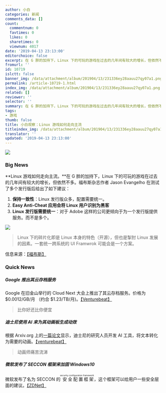 ```yaml
---
author: 小白
categories: 新闻
comments_data: []
count:
  commentnum: 0
  favtimes: 0
  likes: 0
  sharetimes: 0
  viewnum: 4017
date: '2019-04-13 23:13:00'
editorchoice: false
excerpt: 在 G 胖的加持下，Linux 下的可玩的游戏在过去的几年间有较大的增长，但依然不多。福布斯杂志作者 Jason Evangelho 在测试了多个发行版后给出了如下建议
fromurl: ''
id: 10719
islctt: false
banner_img: /data/attachment/album/201904/13/231336ey28aauu27qy07a1.png
permalink: /article-10719-1.html
index_img: /data/attachment/album/201904/13/231336ey28aauu27qy07a1.png
related: []
reviewer: ''
selector: ''
summary: 在 G 胖的加持下，Linux 下的可玩的游戏在过去的几年间有较大的增长，但依然不多。福布斯杂志作者 Jason Evangelho 在测试了多个发行版后给出了如下建议
tags:
- 游戏
thumb: false
title: 小白观察：Linux 游戏如何走向主流
titleindex_img: /data/attachment/album/201904/13/231336ey28aauu27qy07a1.png
translator: ''
updated: '2019-04-13 23:13:00'
---
```


![](/data/attachment/album/201904/13/231336ey28aauu27qy07a1.png)


### Big News


**Linux 游戏如何走向主流。**在 G 胖的加持下，Linux 下的可玩的游戏在过去的几年间有较大的增长，但依然不多。福布斯杂志作者 Jason Evangelho 在测试了多个发行版后给出了如下建议：


1. **保持一致性**：Linux 发行版众多，配置需要统一。
2. **Easy Anti-Cheat 应用会将 Linux 用户识别为黑客**
3. **Linux 发行版需要统一**：对于 Adobe 这样的公司更倾向于为一个发行版提供服务。而不是多个。


![](/data/attachment/album/201904/13/231140amqqjosborue03mo.png)



> 
> Linux 下的碎片化即是 Linux 本身的特色（开源），但也是掣肘 Linux 发展的因素。一套统一跨系统的 UI Framwrok 可能会是一个方案。
> 
> 
> 


信息来源：[【福布斯】](https://www.forbes.com/sites/jasonevangelho/2019/04/03/linux-gaming-steam-fortnite-windows-opinion/)


### Quick News


##### Google 推出其云存档服务


Google 在旧金山举行的 Cloud Next 大会上推出了其云存档服务。价格为 $0.0012/GB/月 （约合 $1.23/TB/月)。[【Venturebeat】](https://venturebeat.com/2019/04/10/google-cloud-storage-next-cold-archive/)



> 
> 比你好还比你便宜 
> 
> 
> 


##### 迪士尼使用 AI 来为其动画板生成动效


根据 Arxiv.org 上的[一篇论文](https://arxiv.org/pdf/1904.05440.pdf)显示，迪士尼的研究人员开发 AI 工具，将文本转化为需要的动画。[【venturebeat】](https://venturebeat.com/2019/04/12/disneys-ai-generates-storyboard-animations-from-screenplays/)



> 
> 动画师痛苦流涕 
> 
> 
> 


##### 微软发布了 SECCON 框架来加固 Windows10


微软发布了名为 SECCON 的<ruby> 安全配置框架 <rp>  （ </rp> <rt>  security configuration framework </rt> <rp>  ） </rp></ruby>，这个框架可以给用户一些安全层面的建议。[【ZDNet】](https://www.zdnet.com/article/microsoft-publishes-seccon-framework-for-securing-windows-10/)